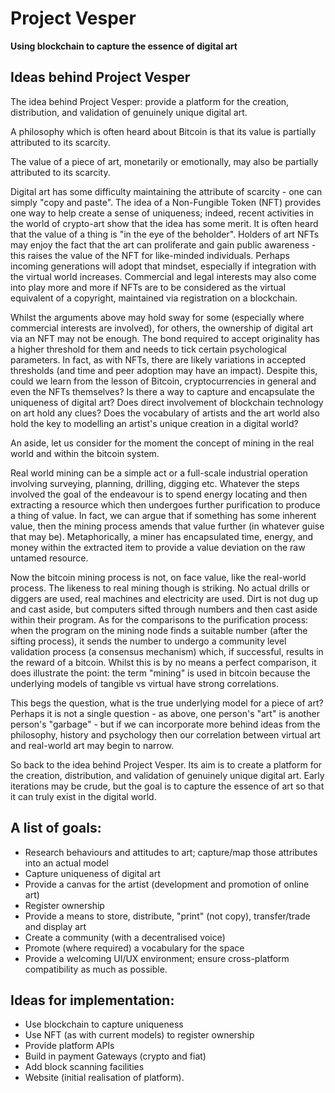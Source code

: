 # Project Vesper

**Using blockchain to capture the essence of digital art**

## Ideas behind Project Vesper

The idea behind Project Vesper: provide a platform for the creation, distribution, and validation of genuinely unique digital art.

A philosophy which is often heard about Bitcoin is that its value is partially attributed to its scarcity.

The value of a piece of art, monetarily or emotionally, may also be partially attributed to its scarcity.

Digital art has some difficulty maintaining the attribute of scarcity - one can simply "copy and paste". The idea of a Non-Fungible Token (NFT) provides one way to help create a sense of uniqueness; indeed, recent activities in the world of crypto-art show that the idea has some merit. It is often heard that the value of a thing is "in the eye of the beholder". Holders of art NFTs may enjoy the fact that the art can proliferate and gain public awareness - this raises the value of the NFT for like-minded individuals. Perhaps incoming generations will adopt that mindset, especially if integration with the virtual world increases. Commercial and legal interests may also come into play more and more if NFTs are to be considered as the virtual equivalent of a copyright, maintained via registration on a blockchain.

Whilst the arguments above may hold sway for some (especially where commercial interests are involved), for others, the ownership of digital art via an NFT may not be enough. The bond required to accept originality has a higher threshold for them and needs to tick certain psychological parameters. In fact, as with NFTs, there are likely variations in accepted thresholds (and time and peer adoption may have an impact). Despite this, could we learn from the lesson of Bitcoin, cryptocurrencies in general and even the NFTs themselves? Is there a way to capture and encapsulate the uniqueness of digital art? Does direct involvement of blockchain technology on art hold any clues? Does the vocabulary of artists and the art world also hold the key to modelling an artist's unique creation in a digital world? 

An aside, let us consider for the moment the concept of mining in the real world and within the bitcoin system.

Real world mining can be a simple act or a full-scale industrial operation involving surveying, planning, drilling, digging etc. Whatever the steps involved the goal of the endeavour is to spend energy locating and then extracting a resource which then undergoes further purification to produce a thing of value. In fact, we can argue that if something has some inherent value, then the mining process amends that value further (in whatever guise that may be). Metaphorically, a miner has encapsulated time, energy, and money within the extracted item to provide a value deviation on the raw untamed resource.

Now the bitcoin mining process is not, on face value, like the real-world process. The likeness to real mining though is striking. No actual drills or diggers are used, real machines and electricity are used. Dirt is not dug up and cast aside, but computers sifted through numbers and then cast aside within their program. As for the comparisons to the purification process: when the program on the mining node finds a suitable number (after the sifting process), it sends the number to undergo a community level validation process (a consensus mechanism) which, if successful, results in the reward of a bitcoin. Whilst this is by no means a perfect comparison, it does illustrate the point: the term "mining" is used in bitcoin because the underlying models of tangible vs virtual have strong correlations.

This begs the question, what is the true underlying model for a piece of art? Perhaps it is not a single question - as above, one person's "art" is another person's "garbage" - but if we can incorporate more behind ideas from the philosophy, history and psychology then our correlation between virtual art and real-world art may begin to narrow.

So back to the idea behind Project Vesper. Its aim is to create a platform for the creation, distribution, and validation of genuinely unique digital art. Early iterations may be crude, but the goal is to capture the essence of art so that it can truly exist in the digital world.

## A list of goals:

- Research behaviours and attitudes to art; capture/map those attributes into an actual model
- Capture uniqueness of digital art
- Provide a canvas for the artist (development and promotion of online art)
- Register ownership
- Provide a means to store, distribute, "print" (not copy), transfer/trade and display art
- Create a community (with a decentralised voice)
- Promote (where required) a vocabulary for the space
- Provide a welcoming UI/UX environment; ensure cross-platform compatibility as much as possible.

## Ideas for implementation:

- Use blockchain to capture uniqueness
- Use NFT (as with current models) to register ownership
-	Provide platform APIs
-	Build in payment Gateways (crypto and fiat)
-	Add block scanning facilities
- Website (initial realisation of platform).
